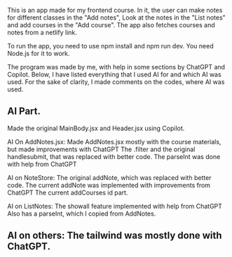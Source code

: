 This is an app made for my frontend course. In it, the user can make notes for different classes in the "Add notes",
Look at the notes in the "List notes" and add courses in the "Add course". The app also fetches courses and notes from a netlify link.

To run the app, you need to use npm install and npm run dev. You need Node.js for it to work.

The program was made by me, with help in some sections by ChatGPT and Copilot. Below, I have listed everything that I used
AI for and which AI was used. For the sake of clarity, I made comments on the codes, where AI was used.





AI Part.
--------------------------------------------------------------------------------------------------------------
Made the original MainBody.jsx and Header.jsx using Copilot.

AI On AddNotes.jsx:
Made AddNotes.jsx mostly with the course materials, but made improvements with ChatGPT
The .filter and the original handlesubmit, that was replaced with better code.
The parseInt was done with help from ChatGPT

AI on NoteStore: 
The original addNote, which was replaced with better code. 
The current addNote was implemented with improvements from ChatGPT
The current addCourses id part.

AI on ListNotes:
The showall feature implemented with help from ChatGPT
Also has a parseInt, which I copied from AddNotes.

AI on others:
The tailwind was mostly done with ChatGPT.
---------------------------------------------------------------------------------------------------------

